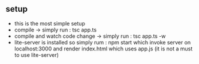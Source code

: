 <h2>setup</h2>
<ul>
<li>this is the most simple setup</li>
<li>compile -> simply run :  tsc app.ts</li>
<li>compile and watch code change -> simply run :  tsc app.ts -w</li>
<li>lite-server is installed so simply rum : npm start which invoke server on localhost:3000 and render index.html which uses app.js (it is not a must to use lite-server)
</ul>
